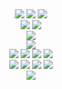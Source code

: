 <div align="center">

  <img src="https://img.shields.io/badge/Python-007C92?style=for-the-badge&logo=python&logoColor=white" />
  <img src="https://img.shields.io/badge/HTML5-E34F26?style=for-the-badge&logo=html5&logoColor=white" />
  <img src="https://img.shields.io/badge/CSS3-1572B6?style=for-the-badge&logo=css3&logoColor=white" />
  <br>
  <img src="https://img.shields.io/badge/Aiohttp-2C5BB4?style=for-the-badge&logo=python&logoColor=white" />
  <img src="https://img.shields.io/badge/BeautifulSoup-4F76E2?style=for-the-badge&logo=python&logoColor=white" />
  <br>
  <img src="https://img.shields.io/badge/Faker-FFB000?style=for-the-badge&logo=python&logoColor=white" />
  <br>
  <img src="https://img.shields.io/badge/Aiogram-3C87D7?style=for-the-badge&logo=python&logoColor=white" />
  <br>
  <img src="https://img.shields.io/badge/SQLite-003B57?style=for-the-badge&logo=sqlite&logoColor=blue" />
  <img src="https://img.shields.io/badge/SQLAlchemy-FDAE45?style=for-the-badge&logo=python&logoColor=white" />
  <img src="https://img.shields.io/badge/PostgreSQL-4169E1?style=for-the-badge&logo=postgresql&logoColor=white" />
  <img src="https://img.shields.io/badge/Redis-D82C20?style=for-the-badge&logo=redis&logoColor=white" />
  <br>
  <img src="https://img.shields.io/badge/Git-F05032?style=for-the-badge&logo=git&logoColor=white" />
  <img src="https://img.shields.io/badge/GitHub-181717?style=for-the-badge&logo=github&logoColor=white" />
  <img src="https://img.shields.io/badge/Docker-2496ED?style=for-the-badge&logo=docker&logoColor=white" />
  <img src="https://img.shields.io/badge/Poetry-000000?style=for-the-badge&logo=poetry&logoColor=white" />
  <br>
  <img src="https://img.shields.io/badge/Windows-0078D6?style=for-the-badge&logo=windows&logoColor=white" />
</div>





